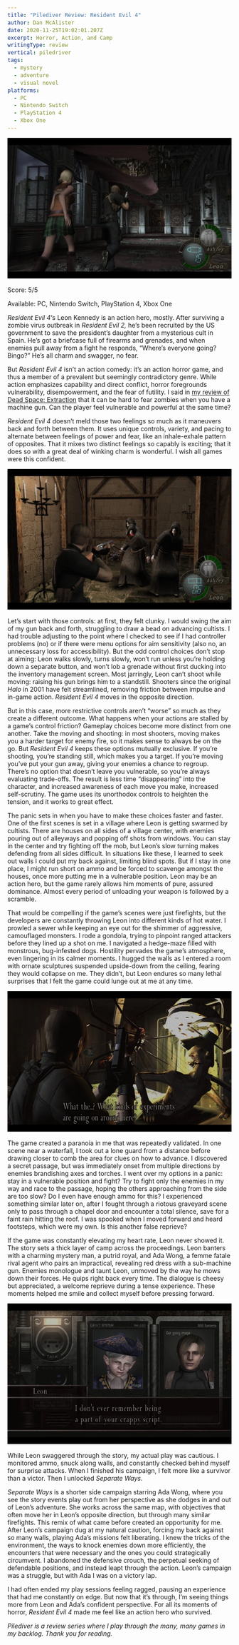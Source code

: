 ```yaml
---
title: "Pilediver Review: Resident Evil 4"
author: Dan McAlister
date: 2020-11-25T19:02:01.207Z
excerpt: Horror, Action, and Camp
writingType: review
vertical: piledriver
tags:
  - mystery
  - adventure
  - visual novel
platforms: 
  - PC
  - Nintendo Switch
  - PlayStation 4
  - Xbox One
---
```



![Leon and Ashley running down a hallway.](/static/img/5ca3319a-e469-41a6-9c59-59f8b2c9fc7a.webp)

Score: 5/5

Available: PC, Nintendo Switch, PlayStation 4, Xbox One

*Resident Evil 4*‘s Leon Kennedy is an action hero, mostly. After surviving a zombie virus outbreak in *Resident Evil 2,* he’s been recruited by the US government to save the president’s daughter from a mysterious cult in Spain. He’s got a briefcase full of firearms and grenades, and when enemies pull away from a fight he responds, “Where’s everyone going? Bingo?” He’s all charm and swagger, no fear.

But *Resident Evil 4* isn’t an action comedy: it’s an action horror game, and thus a member of a prevalent but seemingly contradictory genre. While action emphasizes capability and direct conflict, horror foregrounds vulnerability, disempowerment, and the fear of futility. I said in [my review of Dead Space: Extraction](https://playthistonight.com/posts/pilediver-review:-dead-space-extraction/) that it can be hard to fear zombies when you have a machine gun. Can the player feel vulnerable and powerful at the same time? 

*Resident Evil 4* doesn’t meld those two feelings so much as it maneuvers back and forth between them. It uses unique controls, variety, and pacing to alternate between feelings of power and fear, like an inhale-exhale pattern of opposites. That it mixes two distinct feelings so capably is exciting; that it does so with a great deal of winking charm is wonderful. I wish all games were this confident. 

![Leon pointing a shotgun at aggressive cultists.](/static/img/c7447cf0-7ea7-4511-8d19-dac656468c6a.webp)

Let’s start with those controls: at first, they felt clunky. I would swing the aim of my gun back and forth, struggling to draw a bead on advancing cultists. I had trouble adjusting to the point where I checked to see if I had controller problems (no) or if there were menu options for aim sensitivity (also no, an unnecessary loss for accessibility). But the odd control choices don’t stop at aiming:  Leon walks slowly, turns slowly, won’t run unless you’re holding down a separate button, and won’t lob a grenade without first ducking into the inventory management screen. Most jarringly, Leon can’t shoot while moving: raising his gun brings him to a standstill. Shooters since the original *Halo* in 2001 have felt streamlined, removing friction between impulse and in-game action. *Resident Evil 4* moves in the opposite direction. 

But in this case, more restrictive controls aren’t “worse” so much as they create a different outcome. What happens when your actions are stalled by a game’s control friction? Gameplay choices become more distinct from one another. Take the moving and shooting: in most shooters, moving makes you a harder target for enemy fire, so it makes sense to always be on the go. But *Resident Evil 4* keeps these options mutually exclusive. If you’re shooting, you’re standing still, which makes you a target. If you’re moving you’ve put your gun away, giving your enemies a chance to regroup. There’s no option that doesn’t leave you vulnerable, so you’re always evaluating trade-offs. The result is less time “disappearing” into the character, and increased awareness of each move you make, increased self-scrutiny. The game uses its unorthodox controls to heighten the tension, and it works to great effect.

The panic sets in when you have to make these choices faster and faster. One of the first scenes is set in a village where Leon is getting swarmed by cultists. There are houses on all sides of a village center, with enemies pouring out of alleyways and popping off shots from windows. You can stay in the center and try fighting off the mob, but Leon’s slow turning makes defending from all sides difficult. In situations like these, I learned to seek out walls I could put my back against, limiting blind spots. But if I stay in one place, I might run short on ammo and be forced to scavenge amongst the houses, once more putting me in a vulnerable position. Leon may be an action hero, but the game rarely allows him moments of pure, assured dominance. Almost every period of unloading your weapon is followed by a scramble. 

That would be compelling if the game’s scenes were just firefights, but the developers are constantly throwing Leon into different kinds of hot water. I prowled a sewer while keeping an eye out for the shimmer of aggressive, camouflaged monsters. I rode a gondola, trying to pinpoint ranged attackers before they lined up a shot on me. I navigated a hedge-maze filled with monstrous, bug-infested dogs. Hostility pervades the game’s atmosphere, even lingering in its calmer moments. I hugged the walls as I entered a room with ornate sculptures suspended upside-down from the ceiling, fearing they would collapse on me. They didn’t, but Leon endures so many lethal surprises that I felt the game could lunge out at me at any time.

![Leon finds a human experiment, says “What the...? What kinds of experiments are going on around here?”](/static/img/4fe0ea43-83b7-49c8-a4de-77218cf225cc.webp)

The game created a paranoia in me that was repeatedly validated. In one scene near a waterfall, I took out a lone guard from a distance before drawing closer to comb the area for clues on how to advance. I discovered a secret passage, but was immediately onset from multiple directions by enemies brandishing axes and torches. I went over my options in a panic: stay in a vulnerable position and fight? Try to fight only the enemies in my way and race to the passage, hoping the others approaching from the side are too slow? Do I even have enough ammo for this? I experienced something similar later on, after I fought through a riotous graveyard scene only to pass through a chapel door and encounter a total silence, save for a faint rain hitting the roof. I was spooked when I moved forward and heard footsteps, which were my own. Is this another false reprieve?

If the game was constantly elevating my heart rate, Leon never showed it. The story sets a thick layer of camp across the proceedings. Leon banters with a charming mystery man, a putrid royal, and Ada Wong, a femme fatale rival agent who pairs an impractical, revealing red dress with a sub-machine gun. Enemies monologue and taunt Leon, unmoved by the way he mows down their forces. He quips right back every time. The dialogue is cheesy but appreciated, a welcome reprieve during a tense experience. These moments helped me smile and collect myself before pressing forward. 

![Leon tells an enemy “I don’t ever remember being a part of your crappy script!”](/static/img/49c681cb-a875-4126-9cac-1540e306b65f.webp)

While Leon swaggered through the story, my actual play was cautious. I monitored ammo, snuck along walls, and constantly checked behind myself for surprise attacks. When I finished his campaign, I felt more like a survivor than a victor. Then I unlocked *Separate Ways.*

*Separate Ways* is a shorter side campaign starring Ada Wong, where you see the story events play out from her perspective as she dodges in and out of Leon’s adventure. She works across the same map, with objectives that often move her in Leon’s opposite direction, but through many similar firefights. This remix of what came before created an opportunity for me. After Leon’s campaign dug at my natural caution, forcing my back against so many walls, playing Ada’s missions felt liberating. I knew the tricks of the environment, the ways to knock enemies down more efficiently, the encounters that were necessary and the ones you could strategically circumvent. I abandoned the defensive crouch, the perpetual seeking of defendable positions, and instead leapt through the action. Leon’s campaign was a struggle, but with Ada I was on a victory lap. 

I had often ended my play sessions feeling ragged, pausing an experience that had me constantly on edge. But now that it’s through, I’m seeing things more from Leon and Ada’s confident perspective. For all its moments of horror, *Resident Evil 4* made me feel like an action hero who survived.

*Pilediver is a review series where I play through the many, many games in my backlog. Thank you for reading.*
